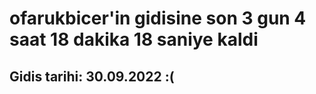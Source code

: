 # ofarukbicer'in gidisine son 3 gun 4 saat 18 dakika 18 saniye kaldi

## Gidis tarihi: 30.09.2022 :(